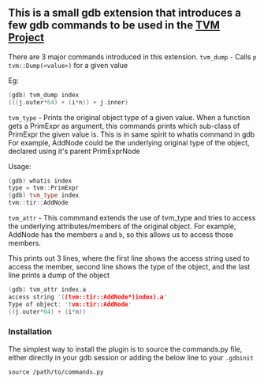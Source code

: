 ## This is a small gdb extension that introduces a few gdb commands to be used in the [TVM Project](https://github.com/apache/tvm)

There are 3 major commands introduced in this extension.
`tvm_dump` - Calls `p tvm::Dump(<value>)` for a given value

Eg:
```c++
(gdb) tvm_dump index
(((j.outer*64) + (i*n)) + j.inner)
```

`tvm_type` - Prints the original object type of a given value. When a function gets a PrimExpr as argument, this commands prints which sub-class of PrimExpr the given value is. This is in same spirit to whatis command in gdb
For example, AddNode could be the underlying original type of the object, declared using it's parent PrimExprNode

Usage:
```c++
(gdb) whatis index
type = tvm::PrimExpr
(gdb) tvm_type index
tvm::tir::AddNode
```

`tvm_attr` - This commmand extends the use of tvm_type and tries to access the underlying attributes/members of the original object.
For example, AddNode has the members `a` and `b`, so this allows us to access those members.

This prints out 3 lines, where the first line shows the access string used to access the member, second line shows the type of the object, and the last line prints a dump of the object

```c++
(gdb) tvm_attr index.a
access string '((tvm::tir::AddNode*)index).a'
Type of object: 'tvm::tir::AddNode'
((j.outer*64) + (i*n))
```

### Installation

The simplest way to install the plugin is to source the commands.py file, either directly in your gdb session or adding the below line to your `.gdbinit`

`source /path/to/commands.py`
